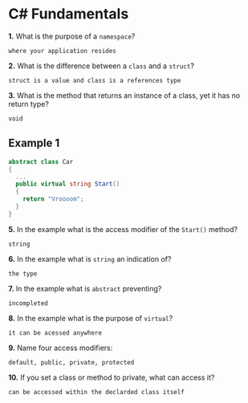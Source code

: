 # C# Fundamentals


**1.** What is the purpose of a `namespace`?
<!-- enter you answer in the space below -->
```
where your application resides
```
**2.** What is the difference between a `class` and a `struct`?
<!-- enter you answer in the space below -->
```
struct is a value and class is a references type
```
**3.** What is the method that returns an instance of a class, yet it has no return type?
<!-- enter you answer in the space below -->
```
void
```
## Example 1
```c#
abstract class Car
{
  ...
  public virtual string Start()
  {
    return "Vroooom";
  }
}
```
**5.** In the example what is the access modifier of the `Start()` method?
<!-- enter you answer in the space below -->
```
string
```
**6.** In the example what is `string` an indication of?
<!-- enter you answer in the space below -->
```
the type
```
**7.** In the example what is `abstract` preventing?
<!-- enter you answer in the space below -->
```
incompleted 
```
**8.** In the example what is the purpose of `virtual`?
<!-- enter you answer in the space below -->
```
it can be acessed anywhere 
```
**9.** Name four access modifiers:
<!-- enter you answer in the space below -->
```
default, public, private, protected
```
**10.** If you set a class or method to private, what can access it?
<!-- enter you answer in the space below -->
```
can be accessed within the declarded class itself

```
